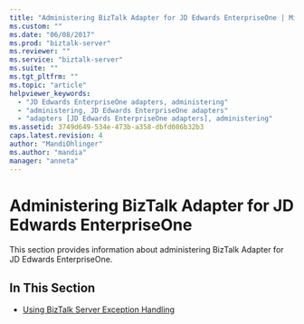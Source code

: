 ```yaml
---
title: "Administering BizTalk Adapter for JD Edwards EnterpriseOne | Microsoft Docs"
ms.custom: ""
ms.date: "06/08/2017"
ms.prod: "biztalk-server"
ms.reviewer: ""
ms.service: "biztalk-server"
ms.suite: ""
ms.tgt_pltfrm: ""
ms.topic: "article"
helpviewer_keywords: 
  - "JD Edwards EnterpriseOne adapters, administering"
  - "administering, JD Edwards EnterpriseOne adapters"
  - "adapters [JD Edwards EnterpriseOne adapters], administering"
ms.assetid: 3749d649-534e-473b-a358-dbfd086b32b3
caps.latest.revision: 4
author: "MandiOhlinger"
ms.author: "mandia"
manager: "anneta"
---
```

# Administering BizTalk Adapter for JD Edwards EnterpriseOne
This section provides information about administering BizTalk Adapter for JD Edwards EnterpriseOne.  
  
## In This Section  
  
-   [Using BizTalk Server Exception Handling](../core/using-biztalk-server-exception-handling3.md)